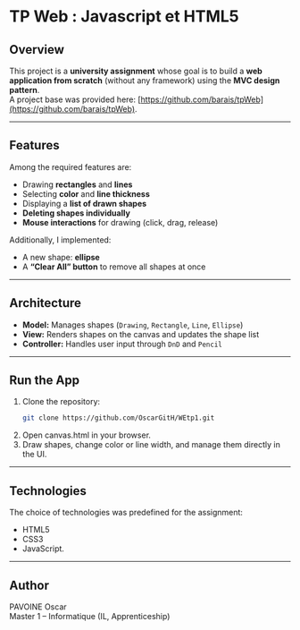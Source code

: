 # TP Web : Javascript et HTML5

## Overview
This project is a **university assignment** whose goal is to build a **web application from scratch** (without any framework) using the **MVC design pattern**.  
A project base was provided here: [https://github.com/barais/tpWeb](https://github.com/barais/tpWeb).

---

## Features
Among the required features are:
- Drawing **rectangles** and **lines**
- Selecting **color** and **line thickness**
- Displaying a **list of drawn shapes**
- **Deleting shapes individually**
- **Mouse interactions** for drawing (click, drag, release)

Additionally, I implemented:
- A new shape: **ellipse**
- A **“Clear All” button** to remove all shapes at once

---

## Architecture
- **Model:** Manages shapes (`Drawing`, `Rectangle`, `Line`, `Ellipse`)
- **View:** Renders shapes on the canvas and updates the shape list
- **Controller:** Handles user input through `DnD` and `Pencil`

---

## Run the App
1. Clone the repository:
   ```bash
   git clone https://github.com/OscarGitH/WEtp1.git
   ```
2. Open canvas.html in your browser.  
3. Draw shapes, change color or line width, and manage them directly in the UI.  

---

## Technologies

The choice of technologies was predefined for the assignment:  
- HTML5
- CSS3
- JavaScript.

---

## Author
PAVOINE Oscar  
Master 1 – Informatique (IL, Apprenticeship)